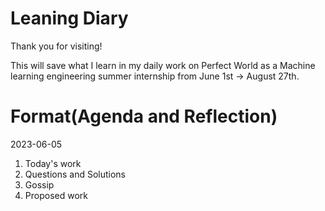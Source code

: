# Leaning Diary
Thank you for visiting!

This will save what I learn in my daily work on Perfect World as a Machine learning engineering summer internship from June 1st -> August 27th.

# Format(Agenda and Reflection)
2023-06-05
1. Today's work
2. Questions and Solutions 
3. Gossip
4. Proposed work
